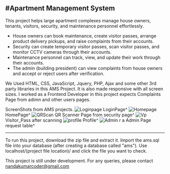 #Apartment Management System
------------------------------
This project helps large apartment complexes manage house owners, tenants, visitors, security, and maintenance personnel effortlessly.

* House owners can book maintenance, create visitor passes, arrange product delivery pickups, and raise complaints from their accounts.
* Security can create temporary visitor passes, scan visitor passes, and monitor CCTV cameras through their accounts.
* Maintenance personnel can track, view, and update their work through their accounts.
* The admin (building president) can view complaints from house owners and accept or reject users after verification.

We Used HTML, CSS, JavaScript, Jquery, PHP, Ajax and some other 3rd party libraries in this AMS Project. It is also made responsive with all screen sizes.
I worked as a Frontend Developer in this project expects Complaints Page from adimn and other users pages.

ScreenShots from AMS projects.
![Loginpage](https://github.com/Nandakumar212000/apartment-management-system/assets/100836009/87f18d44-53f1-40fb-9ac4-00749bee5b2d)
LoginPage^
![Homepage](https://github.com/Nandakumar212000/apartment-management-system/assets/100836009/cce2f3cb-f4d2-4c95-9063-a1d8ddccf6e0)
HomePage^
![QRScan](https://github.com/Nandakumar212000/apartment-management-system/assets/100836009/ebeba1f1-7e48-4c98-813d-ac87dcc6239a)
QR Scanner Page from security page^
![Vp](https://github.com/Nandakumar212000/apartment-management-system/assets/100836009/904ad2e2-4f74-4fe4-9d42-0a0669e7e68e)
Visitor_Pass after scanning
![profile](https://github.com/Nandakumar212000/apartment-management-system/assets/100836009/5ca5173b-00e0-442e-beb7-64558d8b3899)
Profile^
![Admin r a](https://github.com/Nandakumar212000/apartment-management-system/assets/100836009/2e3bb5ec-1227-4284-be3e-276198d0233a)
Admin Page request table^

----------------------------------------------------------------------------------------------------------------------------------------------------------------------------------------------------------------
To run this project, download the zip file and extract it.  Import the ams.sql file into your database (after creating a database called "ams"). Use localhost/(project file location)/ and click the file you want to check.

This project is still under development. For any queries, please contact nandakumarcoder@gmail.com
